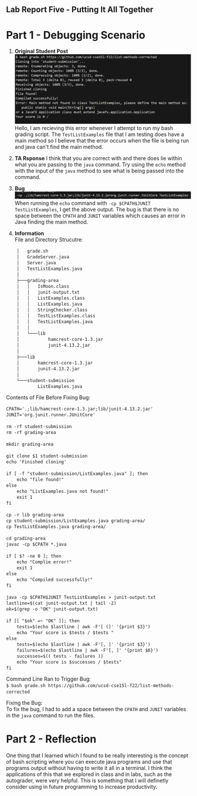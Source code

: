 ## Lab Report Five - Putting It All Together

# Part 1 - Debugging Scenario
1. **Original Student Post**
  ![image_one](122553.png)
  Hello, I am recieving this error whenever I attempt to run my bash grading script. The `TestListExamples` file that I am testing does have a main method so I believe that the error occurs when the file is being run and java can't find the main method.

2. **TA Rsponse**
  I think that you are correct with and there does lie within what you are passing to the `java` command. Try using the `echo` method with the input of the `java` method to see what is being passed into the command.

3. **Bug**
   ![image_two](125537.png)
   When running the `echo` command with `-cp $CPATH$JUNIT TestListExamples`, I get the above output. The bug is that there is no space between the `CPATH` and `JUNIT` variables which causes an error in Java finding the main method.

4. **Information**
   \
   File and Directory Strucutre:
```
    │   grade.sh
    │   GradeServer.java
    │   Server.java
    │   TestListExamples.java
    │
    ├───grading-area
    │   │   IsMoon.class
    │   │   junit-output.txt
    │   │   ListExamples.class
    │   │   ListExamples.java
    │   │   StringChecker.class
    │   │   TestListExamples.class
    │   │   TestListExamples.java
    │   │
    │   └───lib
    │           hamcrest-core-1.3.jar
    │           junit-4.13.2.jar
    │
    ├───lib
    │       hamcrest-core-1.3.jar
    │       junit-4.13.2.jar
    │
    └───student-submission
            ListExamples.java
```
Contents of File Before Fixing Bug:

```
CPATH='.;lib/hamcrest-core-1.3.jar;lib/junit-4.13.2.jar'
JUNIT='org.junit.runner.JUnitCore'

rm -rf student-submission
rm -rf grading-area

mkdir grading-area

git clone $1 student-submission
echo 'Finished cloning'

if [ -f "student-submission/ListExamples.java" ]; then 
    echo "file found!"
else 
    echo "ListExamples.java not found!"
    exit 1
fi

cp -r lib grading-area
cp student-submission/ListExamples.java grading-area/
cp TestListExamples.java grading-area/

cd grading-area
javac -cp $CPATH *.java

if [ $? -ne 0 ]; then
    echo "Complie error!"
    exit 1
else
    echo "Compiled successfully!"
fi

java -cp $CPATH$JUNIT TestListExamples > junit-output.txt
lastline=$(cat junit-output.txt | tail -2)
ok=$(grep -o "OK" junit-output.txt)

if [[ "$ok" =~ "OK" ]]; then
    tests=$(echo $lastline | awk -F'[ (]' '{print $3}')
    echo "Your score is $tests / $tests "
else 
    tests=$(echo $lastline | awk -F'[, ]' '{print $3}')
    failures=$(echo $lastline | awk -F'[, ]' '{print $6}')
    successes=$(( tests - failures ))
    echo "Your score is $successes / $tests"
fi
```
Command Line Ran to Trigger Bug:
\
`$ bash grade.sh https://github.com/ucsd-cse15l-f22/list-methods-corrected`


Fixing the Bug:
\
To fix the bug, I had to add a space between the `CPATH` and `JUNIT` variables in the `java` command to run the files. 

# Part 2 - Reflection
One thing that I learned which I found to be really interesting is the concept of bash scripting where you can execute java programs and use that programs output without having to write it all in a terminal. I think the applications of this that we explored in class and in labs, such as the autograder, were very helpful. This is something that I will definetly consider using in future programming to increase productivity. 
